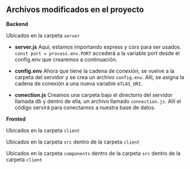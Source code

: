 Archivos modificados en el proyecto
---
**Backend** 

Ubicados en la carpeta ```server```

- **server.js** Aquí, estamos importando express y cors para ser usados. ```const port = process.env.PORT``` accederá a la variable port desde el config.env que crearemos a continuación.

- **config.env** Ahora que tiene la cadena de conexión, se vuelve a la carpeta del servidor y se crea un archivo ```config.env```. Allí, se asigna la cadena de conexión a una nueva variable ```ATLAS_URI```.

- **conection.js** Creamos una carpeta bajo el directorio del servidor llamada db y dentro de ella, un archivo llamado ```connection.js```. Allí el código servirá para conectarnos a nuestra base de datos.

**Fronted**

Ubicados en la carpeta ```client```

Ubicados en la carpeta ```src``` dentro de la carpeta ```client```

Ubicados en la carpeta ```components``` dentro de la carpeta ```src``` dentro de la carpeta ```client```
